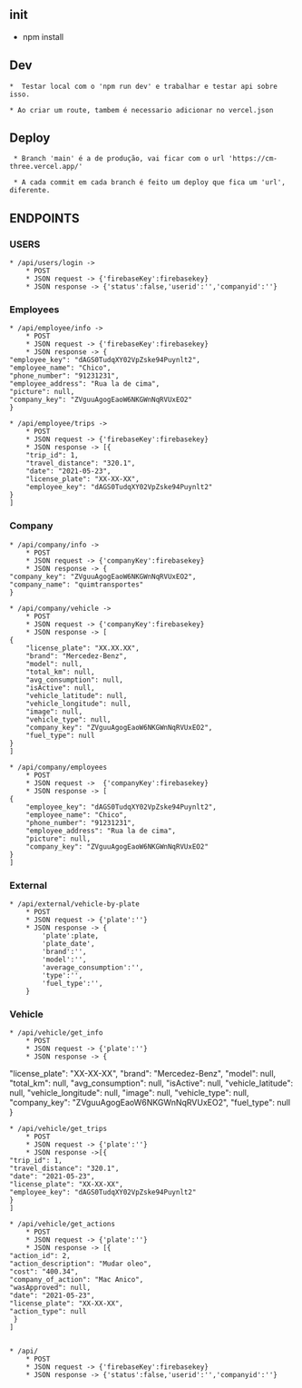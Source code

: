 ## init
* npm install


## Dev
    *  Testar local com o 'npm run dev' e trabalhar e testar api sobre isso.

    * Ao criar um route, tambem é necessario adicionar no vercel.json
## Deploy
     * Branch 'main' é a de produção, vai ficar com o url 'https://cm-three.vercel.app/'

     * A cada commit em cada branch é feito um deploy que fica um 'url', diferente.


## ENDPOINTS
### USERS
    * /api/users/login ->
        * POST
        * JSON request -> {'firebaseKey':firebasekey}
        * JSON response -> {'status':false,'userid':'','companyid':''}
### Employees
    * /api/employee/info -> 
        * POST
        * JSON request -> {'firebaseKey':firebasekey}
        * JSON response -> {
    "employee_key": "dAGS0TudqXY02VpZske94Puynlt2",
    "employee_name": "Chico",
    "phone_number": "91231231",
    "employee_address": "Rua la de cima",
    "picture": null,
    "company_key": "ZVguuAgogEaoW6NKGWnNqRVUxEO2"
    }

    * /api/employee/trips -> 
        * POST
        * JSON request -> {'firebaseKey':firebasekey}
        * JSON response -> [{
        "trip_id": 1,
        "travel_distance": "320.1",
        "date": "2021-05-23",
        "license_plate": "XX-XX-XX",
        "employee_key": "dAGS0TudqXY02VpZske94Puynlt2"
    }
    ]

### Company

    * /api/company/info ->
        * POST
        * JSON request -> {'companyKey':firebasekey}
        * JSON response -> {
    "company_key": "ZVguuAgogEaoW6NKGWnNqRVUxEO2",
    "company_name": "quimtransportes"
    }

    * /api/company/vehicle ->
        * POST
        * JSON request -> {'companyKey':firebasekey}
        * JSON response -> [
    {
        "license_plate": "XX.XX.XX",
        "brand": "Mercedez-Benz",
        "model": null,
        "total_km": null,
        "avg_consumption": null,
        "isActive": null,
        "vehicle_latitude": null,
        "vehicle_longitude": null,
        "image": null,
        "vehicle_type": null,
        "company_key": "ZVguuAgogEaoW6NKGWnNqRVUxEO2",
        "fuel_type": null
    }
    ]

    * /api/company/employees
        * POST
        * JSON request ->  {'companyKey':firebasekey}
        * JSON response -> [
    {
        "employee_key": "dAGS0TudqXY02VpZske94Puynlt2",
        "employee_name": "Chico",
        "phone_number": "91231231",
        "employee_address": "Rua la de cima",
        "picture": null,
        "company_key": "ZVguuAgogEaoW6NKGWnNqRVUxEO2"
    }
    ]
### External

    * /api/external/vehicle-by-plate
        * POST
        * JSON request -> {'plate':''}
        * JSON response -> {
            'plate':plate,
            'plate_date',
            'brand':'',
            'model':'',
            'average_consumption':'',
            'type':'',
            'fuel_type':'',
        }

### Vehicle

    * /api/vehicle/get_info
        * POST
        * JSON request -> {'plate':''}
        * JSON response -> {
  "license_plate": "XX-XX-XX",
  "brand": "Mercedez-Benz",
  "model": null,
  "total_km": null,
  "avg_consumption": null,
  "isActive": null,
  "vehicle_latitude": null,
  "vehicle_longitude": null,
  "image": null,
  "vehicle_type": null,
  "company_key": "ZVguuAgogEaoW6NKGWnNqRVUxEO2",
  "fuel_type": null
}

    * /api/vehicle/get_trips
        * POST
        * JSON request -> {'plate':''}
        * JSON response ->[{
    "trip_id": 1,
    "travel_distance": "320.1",
    "date": "2021-05-23",
    "license_plate": "XX-XX-XX",
    "employee_key": "dAGS0TudqXY02VpZske94Puynlt2"
    }
    ]

    * /api/vehicle/get_actions
        * POST
        * JSON request -> {'plate':''}
        * JSON response -> [{
    "action_id": 2,
    "action_description": "Mudar oleo",
    "cost": "400.34",
    "company_of_action": "Mac Anico",
    "wasApproved": null,
    "date": "2021-05-23",
    "license_plate": "XX-XX-XX",
    "action_type": null
     }
    ]


    * /api/
        * POST
        * JSON request -> {'firebaseKey':firebasekey}
        * JSON response -> {'status':false,'userid':'','companyid':''}
